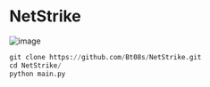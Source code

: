 # NetStrike

![image](https://github.com/Bt08s/NetStrike/assets/68190921/7f0719af-0db9-4a87-860d-0523525f5ae2)

```py
git clone https://github.com/Bt08s/NetStrike.git
cd NetStrike/
python main.py
```
